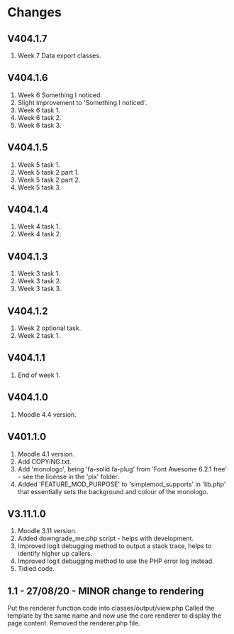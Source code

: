 Changes
=======

V404.1.7
---------
1. Week 7 Data export classes.

V404.1.6
---------
1. Week 6 Something I noticed.
2. Slight improvement to 'Something I noticed'.
3. Week 6 task 1.
4. Week 6 task 2.
5. Week 6 task 3.

V404.1.5
---------
1. Week 5 task 1.
2. Week 5 task 2 part 1.
3. Week 5 task 2 part 2.
4. Week 5 task 3.

V404.1.4
---------
1. Week 4 task 1.
2. Week 4 task 2.

V404.1.3
---------
1. Week 3 task 1.
2. Week 3 task 2.
3. Week 3 task 3.

V404.1.2
---------
1. Week 2 optional task.
2. Week 2 task 1.

V404.1.1
---------
1. End of week 1.

V404.1.0
---------
1. Moodle 4.4 version.

V401.1.0
---------
1. Moodle 4.1 version.
2. Add COPYING.txt.
3. Add 'monologo', being 'fa-solid fa-plug' from 'Font Awesome 6.2.1 free' - see the license in the 'pix' folder.
4. Added 'FEATURE_MOD_PURPOSE' to 'simplemod_supports' in 'lib.php' that essentially sets the background and colour of the monologo.

V3.11.1.0
---------
1. Moodle 3.11 version.
2. Added downgrade_me.php script - helps with development.
3. Improved logit debugging method to output a stack trace, helps to identify higher up callers.
4. Improved logit debugging method to use the PHP error log instead.
5. Tidied code.

1.1 - 27/08/20 - MINOR change to rendering
------------------------------------------
Put the renderer function code into classes/output/view.php
Called the template by the same name and now use the core renderer to display the page content.
Removed the renderer.php file.
